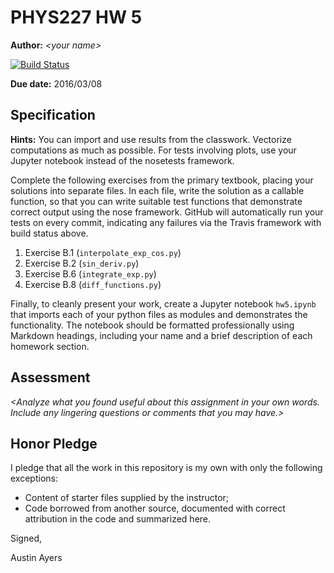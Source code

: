 # PHYS227 HW 5

**Author:** _\<your name\>_

[![Build Status](https://travis-ci.org/chapman-phys227-2016s/hw-5-C0deMonkee.svg?branch=master)](https://travis-ci.org/chapman-phys227-2016s/hw-5-C0deMonkee)

**Due date:** 2016/03/08

## Specification

**Hints:** You can import and use results from the classwork.  Vectorize computations as much as possible.  For tests involving plots, use your Jupyter notebook instead of the nosetests framework.

Complete the following exercises from the primary textbook, placing your solutions into separate files. In each file, write the solution as a callable function, so that you can write suitable test functions that demonstrate correct output using the nose framework. GitHub will automatically run your tests on every commit, indicating any failures via the Travis framework with build status above.

1. Exercise B.1 (```interpolate_exp_cos.py```)
1. Exercise B.2 (```sin_deriv.py```) 
1. Exercise B.6 (```integrate_exp.py```) 
1. Exercise B.8 (```diff_functions.py```) 

Finally, to cleanly present your work, create a Jupyter notebook ```hw5.ipynb``` that imports each of your python files as modules and demonstrates the functionality. The notebook should be formatted professionally using Markdown headings, including your name and a brief description of each homework section.

## Assessment

_\<Analyze what you found useful about this assignment in your own words. Include any lingering questions or comments that you may have.\>_

## Honor Pledge

I pledge that all the work in this repository is my own with only the following exceptions:

* Content of starter files supplied by the instructor;
* Code borrowed from another source, documented with correct attribution in the code and summarized here.

Signed,

Austin Ayers
